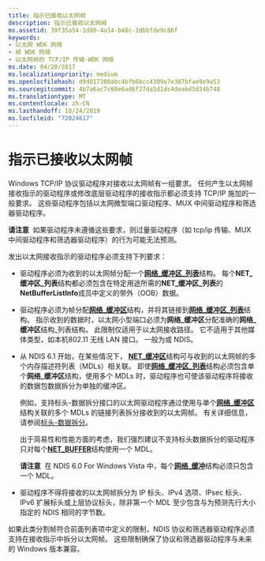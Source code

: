 ```yaml
---
title: 指示已接收以太网帧
description: 指示已接收以太网帧
ms.assetid: 39f35a54-1d80-4a14-b48c-2dbbfde9c86f
keywords:
- 以太网 WDK 网络
- 帧 WDK 网络
- 以太网帧的 TCP/IP 传输-WDK 网络
ms.date: 04/20/2017
ms.localizationpriority: medium
ms.openlocfilehash: d9d017300abc4bfb6bcc4309e7e307bfae9e9a53
ms.sourcegitcommit: 4b7a6ac7c68e6ad6f27da5d1dc4deabd5d34b748
ms.translationtype: MT
ms.contentlocale: zh-CN
ms.lasthandoff: 10/24/2019
ms.locfileid: "72824617"
---
```

# <a name="indicating-received-ethernet-frames"></a>指示已接收以太网帧





Windows TCP/IP 协议驱动程序对接收以太网帧有一组要求。 任何产生以太网帧接收指示的驱动程序或修改底层驱动程序的接收指示都必须支持 TCP/IP 施加的一般要求。 这些驱动程序包括以太网微型端口驱动程序、MUX 中间驱动程序和筛选器驱动程序。

**请注意**  如果驱动程序未遵循这些要求，则过量驱动程序（如 tcp/ip 传输、MUX 中间驱动程序和筛选器驱动程序）的行为可能无法预测。

 

发出以太网接收指示的驱动程序必须支持下列要求：

-   驱动程序必须为收到的以太网帧分配一个[**网络\_缓冲区\_列表**](https://docs.microsoft.com/windows-hardware/drivers/ddi/ndis/ns-ndis-_net_buffer_list)结构。 每个**NET\_缓冲区\_列表**结构都必须包含在特定用途所需的**NET\_缓冲区\_列表**的**NetBufferListInfo**成员中定义的带外（OOB）数据。

-   驱动程序必须为帧分配[**网络\_缓冲区**](https://docs.microsoft.com/windows-hardware/drivers/ddi/ndis/ns-ndis-_net_buffer)结构，并将其链接到[**网络\_缓冲区\_列表**](https://docs.microsoft.com/windows-hardware/drivers/ddi/ndis/ns-ndis-_net_buffer_list)结构。 指示收到的数据时，以太网小型端口必须为**网络\_缓冲区**分配准确的**网络\_缓冲区**结构\_列表结构。 此限制仅适用于以太网接收路径。 它不适用于其他媒体类型，如本机802.11 无线 LAN 接口。 一般为或 NDIS。

-   从 NDIS 6.1 开始，在某些情况下， [**NET\_缓冲区**](https://docs.microsoft.com/windows-hardware/drivers/ddi/ndis/ns-ndis-_net_buffer)结构可与收到的以太网帧的多个内存描述符列表（MDLs）相关联。 即使[**网络\_缓冲区\_列表**](https://docs.microsoft.com/windows-hardware/drivers/ddi/ndis/ns-ndis-_net_buffer_list)结构必须包含单个**网络\_缓冲区**结构，使用多个 MDLs 时，驱动程序也可使该驱动程序将接收的数据包数据拆分为单独的缓冲区。

    例如，支持标头-数据拆分接口的以太网驱动程序通过使用与单个[**网络\_缓冲区**](https://docs.microsoft.com/windows-hardware/drivers/ddi/ndis/ns-ndis-_net_buffer)结构关联的多个 MDLs 的链接列表拆分接收到的以太网帧。 有关详细信息，请参阅[标头-数据拆分](header-data-split.md)。

    出于简易性和性能方面的考虑，我们强烈建议不支持标头数据拆分的驱动程序只对每个[**NET\_BUFFER**](https://docs.microsoft.com/windows-hardware/drivers/ddi/ndis/ns-ndis-_net_buffer)结构使用一个 MDL。

    **请注意**  在 NDIS 6.0 For Windows Vista 中，每个[**网络\_缓冲**](https://docs.microsoft.com/windows-hardware/drivers/ddi/ndis/ns-ndis-_net_buffer)结构必须只包含一个 MDL。

     

-   驱动程序不得将接收的以太网帧拆分为 IP 标头、IPv4 选项、IPsec 标头、IPv6 扩展标头或上层协议标头，除非第一个 MDL 至少包含与为预测先行大小指定的 NDIS 相同的字节数。

如果此类分割帧符合前面列表项中定义的限制，NDIS 协议和筛选器驱动程序必须支持在接收指示中拆分以太网帧。 这些限制确保了协议和筛选器驱动程序与未来的 Windows 版本兼容。

 

 





